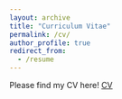 ```yaml
---
layout: archive
title: "Curriculum Vitae"
permalink: /cv/
author_profile: true
redirect_from:
  - /resume
---
```


Please find my CV here! [CV](https://ws1994.github.io/shanwang.github.io/files/Shan_Wang_CV_latest.pdf)
